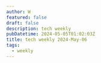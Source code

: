 ```yaml
---
author: W
featured: false
draft: false
description: tech weekly
pubDatetime: 2024-05-05T01:02:03Z
title: tech weekly 2024-May-06
tags:
  - weekly
---
```


[]()

[]()

[]()

[]()

[]()

[]()

[]()

[]()

[]()

[]()

[]()

[]()

[]()

[]()

[]()

[]()

[]()

[]()

[]()

[]()

[]()

[]()

[]()

[]()

[]()

[]()

[]()

[]()

[]()
